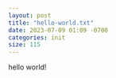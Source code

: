```yaml
---
layout: post
title: "hello-world.txt"
date: 2023-07-09 01:09 -0700
categories: init
size: 115
---
```

hello world!